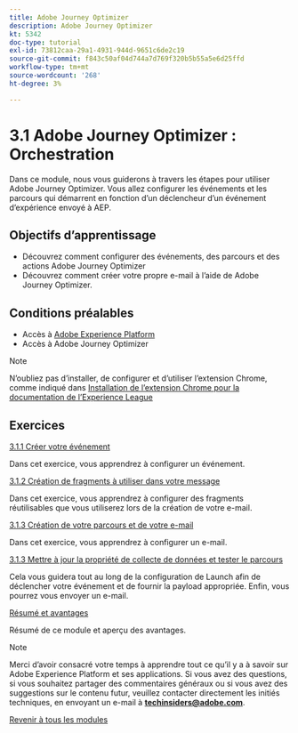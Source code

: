 ```yaml
---
title: Adobe Journey Optimizer
description: Adobe Journey Optimizer
kt: 5342
doc-type: tutorial
exl-id: 73812caa-29a1-4931-944d-9651c6de2c19
source-git-commit: f843c50af04d744a7d769f320b5b55a5e6d25ffd
workflow-type: tm+mt
source-wordcount: '268'
ht-degree: 3%

---
```


# 3.1 Adobe Journey Optimizer : Orchestration

Dans ce module, nous vous guiderons à travers les étapes pour utiliser Adobe Journey Optimizer. Vous allez configurer les événements et les parcours qui démarrent en fonction d’un déclencheur d’un événement d’expérience envoyé à AEP.

## Objectifs d’apprentissage

- Découvrez comment configurer des événements, des parcours et des actions Adobe Journey Optimizer
- Découvrez comment créer votre propre e-mail à l’aide de Adobe Journey Optimizer.

## Conditions préalables

- Accès à [Adobe Experience Platform](https://experience.adobe.com/platform)
- Accès à Adobe Journey Optimizer

>[!NOTE]
>
>N’oubliez pas d’installer, de configurer et d’utiliser l’extension Chrome, comme indiqué dans [Installation de l’extension Chrome pour la documentation de l’Experience League ](../../gettingstarted/gettingstarted/ex1.md)

## Exercices

[3.1.1 Créer votre événement](./ex1.md)

Dans cet exercice, vous apprendrez à configurer un événement.

[3.1.2 Création de fragments à utiliser dans votre message](./ex2.md)

Dans cet exercice, vous apprendrez à configurer des fragments réutilisables que vous utiliserez lors de la création de votre e-mail.

[3.1.3 Création de votre parcours et de votre e-mail](./ex3.md)

Dans cet exercice, vous apprendrez à configurer un e-mail.

[3.1.3 Mettre à jour la propriété de collecte de données et tester le parcours](./ex4.md)

Cela vous guidera tout au long de la configuration de Launch afin de déclencher votre événement et de fournir la payload appropriée. Enfin, vous pourrez vous envoyer un e-mail.

[Résumé et avantages](./summary.md)

Résumé de ce module et aperçu des avantages.

>[!NOTE]
>
>Merci d’avoir consacré votre temps à apprendre tout ce qu’il y a à savoir sur Adobe Experience Platform et ses applications. Si vous avez des questions, si vous souhaitez partager des commentaires généraux ou si vous avez des suggestions sur le contenu futur, veuillez contacter directement les initiés techniques, en envoyant un e-mail à **techinsiders@adobe.com**.

[Revenir à tous les modules](../../../overview.md)
